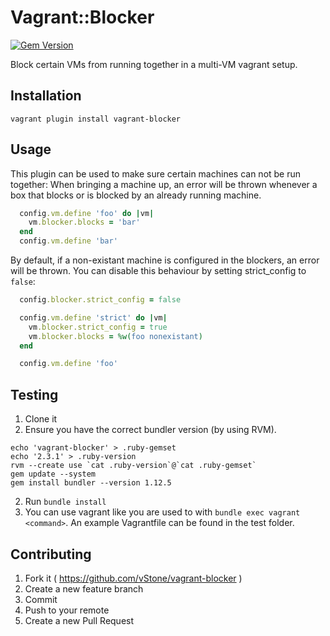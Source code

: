
# Vagrant::Blocker

[![Gem Version](https://badge.fury.io/rb/vagrant-blocker.svg)](https://badge.fury.io/rb/vagrant-blocker)

Block certain VMs from running together in a multi-VM vagrant setup.

## Installation

    vagrant plugin install vagrant-blocker

## Usage

This plugin can be used to make sure certain machines can not be run together:
When bringing a machine up, an error will be thrown whenever a box that blocks
or is blocked by an already running machine.

```ruby
  config.vm.define 'foo' do |vm|
    vm.blocker.blocks = 'bar'
  end
  config.vm.define 'bar'
```

By default, if a non-existant machine is configured in the blockers, an error
will be thrown. You can disable this behaviour by setting strict_config to `false`:

```ruby
  config.blocker.strict_config = false

  config.vm.define 'strict' do |vm|
    vm.blocker.strict_config = true
    vm.blocker.blocks = %w(foo nonexistant)
  end

  config.vm.define 'foo'
```

## Testing

1. Clone it
2. Ensure you have the correct bundler version (by using RVM).

  ```
  echo 'vagrant-blocker' > .ruby-gemset
  echo '2.3.1' > .ruby-version
  rvm --create use `cat .ruby-version`@`cat .ruby-gemset`
  gem update --system
  gem install bundler --version 1.12.5
  ```

2. Run `bundle install`
3. You can use vagrant like you are used to with `bundle exec vagrant <command>`.
   An example Vagrantfile can be found in the test folder.

## Contributing

1. Fork it ( https://github.com/vStone/vagrant-blocker )
2. Create a new feature branch
3. Commit
4. Push to your remote
5. Create a new Pull Request
